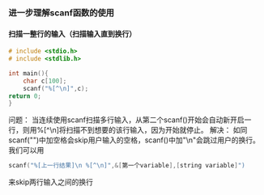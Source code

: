 ### 进一步理解scanf函数的使用
#### 扫描一整行的输入（扫描输入直到换行）
```C
# include <stdio.h>
# include <stdlib.h>

int main(){
    char c[100];
    scanf("%[^\n]",c);
return 0;
}
```
问题：
   当连续使用scanf扫描多行输入，从第二个scanf()开始会自动新开启一行，则用%[^\n]将扫描不到想要的该行输入，因为开始就停止。
解决： 
如同scanf("")中加空格会skip用户输入的空格，scanf()中加"\n"会跳过用户的换行。我们可以用 
```C
scanf("%[上一行结果]\n %[^\n]",&[第一个variable],[string variable]")
```
来skip两行输入之间的换行
